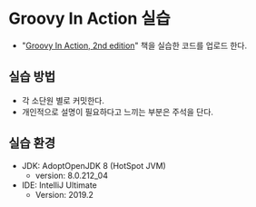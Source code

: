 # Groovy In Action 실습

- "[Groovy In Action, 2nd edition](https://www.manning.com/books/groovy-in-action-second-edition)" 책을 실습한 코드를 업로드 한다.

## 실습 방법

- 각 소단원 별로 커밋한다.
- 개인적으로 설명이 필요하다고 느끼는 부분은 주석을 단다.

## 실습 환경

- JDK: AdoptOpenJDK 8 (HotSpot JVM)
    - version: 8.0.212_04
- IDE: IntelliJ Ultimate
    - Version: 2019.2